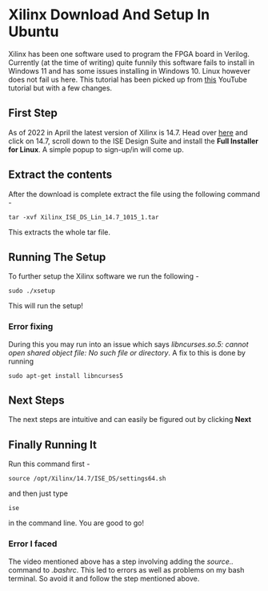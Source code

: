 # Xilinx Download And Setup In Ubuntu

Xilinx has been one software used to program the FPGA board in Verilog. Currently (at the time of writing) quite funnily this software fails to install in Windows 11 and has some issues installing in Windows 10. Linux however does not fail us here. This tutorial has been picked up from [this](https://www.youtube.com/watch?v=yzEIQLQZYpk) YouTube tutorial but with a few changes.

## First Step

As of 2022 in April the latest version of Xilinx is 14.7. Head over [here](https://www.xilinx.com/support/download/index.html/content/xilinx/en/downloadNav/vivado-design-tools/archive-ise.html) and click on 14.7, scroll down to the ISE Design Suite and install the **Full Installer for Linux**. A simple popup to sign-up/in will come up.

## Extract the contents

After the download is complete extract the file using the following command - 

```shell
tar -xvf Xilinx_ISE_DS_Lin_14.7_1015_1.tar
```

This extracts the whole tar file.

## Running The Setup

To further setup the Xilinx software we run the following - 

```shell
sudo ./xsetup
```

This will run the setup!

### Error fixing

During this you may run into an issue which says *libncurses.so.5: cannot open shared object file: No such file or directory*. A fix to this is done by running 

```shell
sudo apt-get install libncurses5 
```

## Next Steps

The next steps are intuitive and can easily be figured out by clicking **Next**

## Finally Running It

Run this command first - 

```shell
source /opt/Xilinx/14.7/ISE_DS/settings64.sh
```

and then just type

```shell
ise
```

in the command line. You are good to go!

### Error I faced

The video mentioned above has a step involving adding the *source..* command to *.bashrc*. This led to errors as well as problems on my bash terminal. So avoid it and follow the step mentioned above.